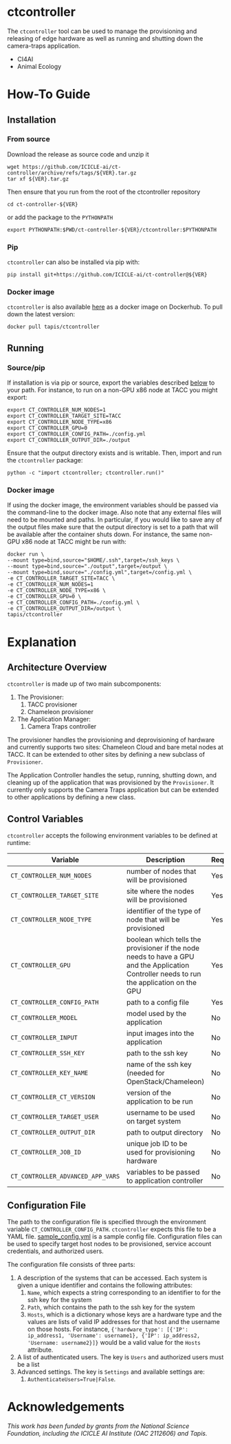 # ctcontroller

The `ctcontroller` tool can be used to manage the provisioning and releasing of edge hardware as well as running and shutting down the camera-traps application.


- CI4AI
- Animal Ecology

# How-To Guide

## Installation

### From source

Download the release as source code and unzip it

```
wget https://github.com/ICICLE-ai/ct-controller/archive/refs/tags/${VER}.tar.gz
tar xf ${VER}.tar.gz
```
Then ensure that you run from the root of the ctcontroller repository

```
cd ct-controller-${VER}
```

or add the package to the `PYTHONPATH`

```
export PYTHONPATH:$PWD/ct-controller-${VER}/ctcontroller:$PYTHONPATH
```

### Pip

`ctcontroller` can also be installed via pip with:

```
pip install git+https://github.com/ICICLE-ai/ct-controller@${VER}
```


### Docker image

`ctcontroller` is also available [here](https://hub.docker.com/r/tapis/ctcontroller) as a docker image on Dockerhub. To pull down the latest version:

```
docker pull tapis/ctcontroller
```

## Running

### Source/pip

If installation is via pip or source, export the variables described [below](#control-variables) to your path. For instance, to run on a non-GPU x86 node at TACC you might export:
```
export CT_CONTROLLER_NUM_NODES=1
export CT_CONTROLLER_TARGET_SITE=TACC
export CT_CONTROLLER_NODE_TYPE=x86
export CT_CONTROLLER_GPU=0
export CT_CONTROLLER_CONFIG_PATH=./config.yml
export CT_CONTROLLER_OUTPUT_DIR=./output
```

Ensure that the output directory exists and is writable. Then, import and run the `ctcontroller` package:

```
python -c "import ctcontroller; ctcontroller.run()"
```

### Docker image

If using the docker image, the environment variables should be passed via the command-line to the docker image. Also note that any external files will need to be mounted and paths. In particular, if you would like to save any of the output files make sure that the output directory is set to a path that will be available after the container shuts down. For instance, the same non-GPU x86 node at TACC might be run with:

```
docker run \
--mount type=bind,source="$HOME/.ssh",target=/ssh_keys \
--mount type=bind,source="./output",target=/output \
--mount type=bind,source="./config.yml",target=/config.yml \
-e CT_CONTROLLER_TARGET_SITE=TACC \
-e CT_CONTROLLER_NUM_NODES=1
-e CT_CONTROLLER_NODE_TYPE=x86 \
-e CT_CONTROLLER_GPU=0 \
-e CT_CONTROLLER_CONFIG_PATH=./config.yml \
-e CT_CONTROLLER_OUTPUT_DIR=/output \
tapis/ctcontroller
```

# Explanation

## Architecture Overview

`ctcontroller` is made up of two main subcomponents:

1. The Provisioner:
	1. TACC provisioner
	2. Chameleon provisioner
2. The Application Manager:
	1. Camera Traps controller

The provisioner handles the provisioning and deprovisioning of hardware and currently supports two sites: Chameleon Cloud and bare metal nodes at TACC. It can be extended to other sites by defining a new subclass of `Provisioner`.

The Application Controller handles the setup, running, shutting down, and cleaning up of the application that was provisioned by the `Provisioner`. It currently only supports the Camera Traps application but can be extended to other applications by defining a new class.


## Control Variables
`ctcontroller` accepts the following environment variables to be defined at runtime:

| Variable | Description | Required |
| ---------| ----------- | -------- |
| `CT_CONTROLLER_NUM_NODES` | number of nodes that will be provisioned | Yes |
| `CT_CONTROLLER_TARGET_SITE` | site where the nodes will be provisioned | Yes |
| `CT_CONTROLLER_NODE_TYPE` | identifier of the type of node that will be provisioned | Yes |
| `CT_CONTROLLER_GPU` | boolean which tells the provisioner if the node needs to have a GPU and the Application Controller needs to run the application on the GPU | Yes |
| `CT_CONTROLLER_CONFIG_PATH` | path to a config file | Yes |
| `CT_CONTROLLER_MODEL` | model used by the application | No |
| `CT_CONTROLLER_INPUT` | input images into the application | No |
| `CT_CONTROLLER_SSH_KEY` | path to the ssh key | No |
| `CT_CONTROLLER_KEY_NAME` | name of the ssh key (needed for OpenStack/Chameleon) | No |
| `CT_CONTROLLER_CT_VERSION` | version of the application to be run | No |
| `CT_CONTROLLER_TARGET_USER` | username to be used on target system | No |
| `CT_CONTROLLER_OUTPUT_DIR` | path to output directory | No |
| `CT_CONTROLLER_JOB_ID` | unique job ID to be used for provisioning hardware | No |
| `CT_CONTROLLER_ADVANCED_APP_VARS` | variables to be passed to application controller | No |

## Configuration File

The path to the configuration file is specified through the environment variable `CT_CONTROLLER_CONFIG_PATH`. `ctcontroller` expects this file to be a YAML file. [sample_config.yml](sample_config.yml) is a sample config file. Configuration files can be used to specify target host nodes to be provisioned, service account credentials, and authorized users.

The configuration file consists of three parts: 
1. A description of the systems that can be accessed. Each system is given a unique identifier and contains the following attributes:
   1. `Name`, which expects a string corresponding to an identifier to for the ssh key for the system
   2. `Path`, which contains the path to the ssh key for the system
   3. `Hosts`, which is a dictionary whose keys are a hardware type and the values are lists of valid IP addresses for that host and the username on those hosts. For instance, `{'hardware_type': [{'IP': ip_address1, 'Username': username1}, {'IP': ip_address2, 'Username: username2}]}` would be a valid value for the `Hosts` attribute.
2. A list of authenticated users. The key is `Users` and authorized users must be a list
3. Advanced settings. The key is `Settings` and available settings are:
   1. `AuthenticateUsers=True|False`.

# Acknowledgements

*This work has been funded by grants from the National Science Foundation, including the ICICLE AI Institute (OAC 2112606) and Tapis.*
